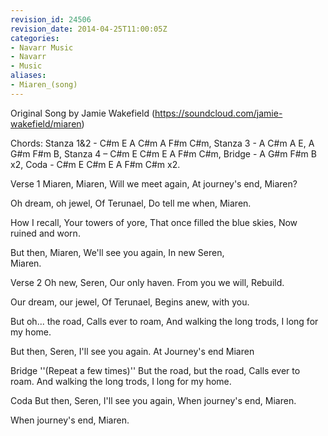 ```yaml
---
revision_id: 24506
revision_date: 2014-04-25T11:00:05Z
categories:
- Navarr Music
- Navarr
- Music
aliases:
- Miaren_(song)
---
```


Original Song by Jamie Wakefield  (https://soundcloud.com/jamie-wakefield/miaren) 

Chords:  Stanza 1&2 -  C#m E A C#m A F#m C#m,  Stanza 3 - A C#m A E, A G#m F#m B,  Stanza 4 – C#m E C#m E A F#m C#m,  Bridge - A G#m F#m B x2, Coda - C#m E C#m E A F#m C#m x2.


Verse 1
Miaren, Miaren,
Will we meet again,
At journey's end,
Miaren?

Oh dream, oh jewel,
Of Terunael,
Do tell me when,
Miaren.

How I recall,
Your towers of yore,
That once filled the blue skies,
Now ruined and worn.

But then, Miaren,
We'll see you again,
In new Seren,   
Miaren.


Verse 2
Oh new, Seren,
Our only haven.
From you we will,
Rebuild.

Our dream, our jewel,
Of Terunael,
Begins anew,
with you.

But oh... the road,
Calls ever to roam,
And walking the long trods,
I long for my home.

But then, Seren,
I'll see you again.
At Journey's end
Miaren

Bridge ''(Repeat a few times)''
But the road, but the road,
Calls ever to roam.
And walking the long trods,
I long for my home.

Coda
But then, Seren,
I'll see you again,
When journey's end,
Miaren.

When journey's end,
Miaren.




